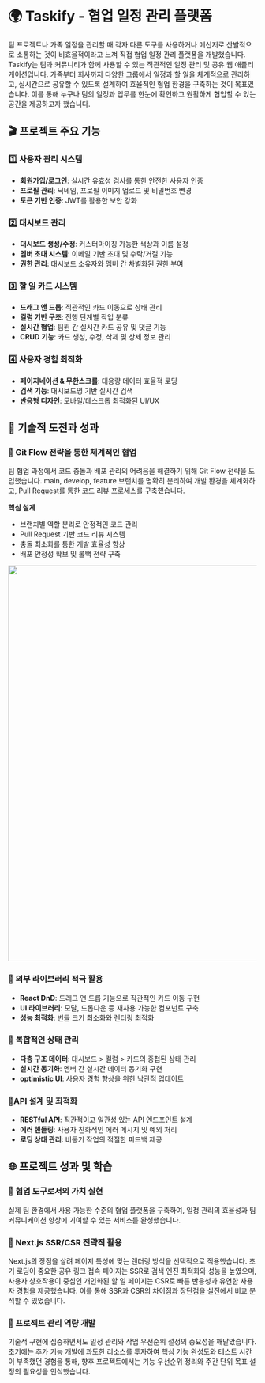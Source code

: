 # 🌍 Taskify - 협업 일정 관리 플랫폼

팀 프로젝트나 가족 일정을 관리할 때 각자 다른 도구를 사용하거나 메신저로 산발적으로 소통하는 것이 비효율적이라고 느껴 직접 협업 일정 관리 플랫폼을 개발했습니다.
Taskify는 팀과 커뮤니티가 함께 사용할 수 있는 직관적인 일정 관리 및 공유 웹 애플리케이션입니다. 가족부터 회사까지 다양한 그룹에서 일정과 할 일을 체계적으로 관리하고, 실시간으로 공유할 수 있도록 설계하여 효율적인 협업 환경을 구축하는 것이 목표였습니다.
이를 통해 누구나 팀의 일정과 업무를 한눈에 확인하고 원활하게 협업할 수 있는 공간을 제공하고자 했습니다.

## 🎬 프로젝트 주요 기능

### 1️⃣ 사용자 관리 시스템

- **회원가입/로그인**: 실시간 유효성 검사를 통한 안전한 사용자 인증
- **프로필 관리**: 닉네임, 프로필 이미지 업로드 및 비밀번호 변경
- **토큰 기반 인증**: JWT를 활용한 보안 강화

### 2️⃣ 대시보드 관리

- **대시보드 생성/수정**: 커스터마이징 가능한 색상과 이름 설정
- **멤버 초대 시스템**: 이메일 기반 초대 및 수락/거절 기능
- **권한 관리**: 대시보드 소유자와 멤버 간 차별화된 권한 부여

### 3️⃣ 할 일 카드 시스템

- **드래그 앤 드롭**: 직관적인 카드 이동으로 상태 관리
- **컬럼 기반 구조**: 진행 단계별 작업 분류
- **실시간 협업**: 팀원 간 실시간 카드 공유 및 댓글 기능
- **CRUD 기능**: 카드 생성, 수정, 삭제 및 상세 정보 관리

### 4️⃣ 사용자 경험 최적화

- **페이지네이션 & 무한스크롤**: 대용량 데이터 효율적 로딩
- **검색 기능**: 대시보드명 기반 실시간 검색
- **반응형 디자인**: 모바일/데스크톱 최적화된 UI/UX

## 🚀 기술적 도전과 성과

### 🎈 Git Flow 전략을 통한 체계적인 협업

팀 협업 과정에서 코드 충돌과 배포 관리의 어려움을 해결하기 위해 Git Flow 전략을 도입했습니다. main, develop, feature 브랜치를 명확히 분리하여 개발 환경을 체계화하고, Pull Request를 통한 코드 리뷰 프로세스를 구축했습니다.

**핵심 설계**

- 브랜치별 역할 분리로 안정적인 코드 관리
- Pull Request 기반 코드 리뷰 시스템
- 충돌 최소화를 통한 개발 효율성 향상
- 배포 안정성 확보 및 롤백 전략 구축

<img src="/global/깃플로우.webp" width="800"></img>

### 🎈 외부 라이브러리 적극 활용

- **React DnD**: 드래그 앤 드롭 기능으로 직관적인 카드 이동 구현
- **UI 라이브러리**: 모달, 드롭다운 등 재사용 가능한 컴포넌트 구축
- **성능 최적화**: 번들 크기 최소화와 렌더링 최적화

### 🎈 복합적인 상태 관리

- **다층 구조 데이터**: 대시보드 > 컬럼 > 카드의 중첩된 상태 관리
- **실시간 동기화**: 멤버 간 실시간 데이터 동기화 구현
- **optimistic UI**: 사용자 경험 향상을 위한 낙관적 업데이트

### 🎈API 설계 및 최적화

- **RESTful API**: 직관적이고 일관성 있는 API 엔드포인트 설계
- **에러 핸들링**: 사용자 친화적인 에러 메시지 및 예외 처리
- **로딩 상태 관리**: 비동기 작업의 적절한 피드백 제공

## 🌐 프로젝트 성과 및 학습

### 🎈 협업 도구로서의 가치 실현

실제 팀 환경에서 사용 가능한 수준의 협업 플랫폼을 구축하여, 일정 관리의 효율성과 팀 커뮤니케이션 향상에 기여할 수 있는 서비스를 완성했습니다.

### 🎈 Next.js SSR/CSR 전략적 활용

Next.js의 장점을 살려 페이지 특성에 맞는 렌더링 방식을 선택적으로 적용했습니다. 초기 로딩이 중요한 공유 링크 접속 페이지는 SSR로 검색 엔진 최적화와 성능을 높였으며, 사용자 상호작용이 중심인 개인화된 할 일 페이지는 CSR로 빠른 반응성과 유연한 사용자 경험을 제공했습니다. 이를 통해 SSR과 CSR의 차이점과 장단점을 실전에서 비교 분석할 수 있었습니다.

### 🎈 프로젝트 관리 역량 개발

기술적 구현에 집중하면서도 일정 관리와 작업 우선순위 설정의 중요성을 깨달았습니다. 초기에는 추가 기능 개발에 과도한 리소스를 투자하여 핵심 기능 완성도와 테스트 시간이 부족했던 경험을 통해, 향후 프로젝트에서는 기능 우선순위 정리와 주간 단위 목표 설정의 필요성을 인식했습니다.
